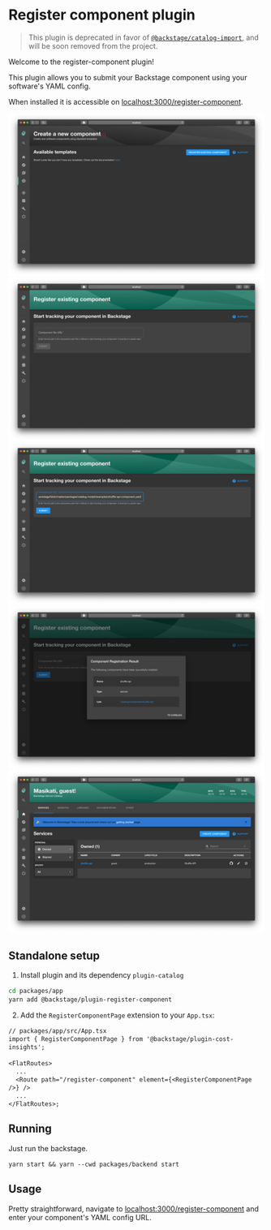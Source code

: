 # Register component plugin

> This plugin is deprecated in favor of [`@backstage/catalog-import`](https://github.com/backstage/backstage/tree/master/plugins/catalog-import), and will be soon removed from the project.

Welcome to the register-component plugin!

This plugin allows you to submit your Backstage component using your software's YAML config.

When installed it is accessible on [localhost:3000/register-component](localhost:3000/register-component).

<img src="./src/assets/screenshot-1.png" />
<img src="./src/assets/screenshot-2.png" />
<img src="./src/assets/screenshot-3.png" />
<img src="./src/assets/screenshot-4.png" />
<img src="./src/assets/screenshot-5.png" />

## Standalone setup

1. Install plugin and its dependency `plugin-catalog`

```bash
cd packages/app
yarn add @backstage/plugin-register-component
```

2. Add the `RegisterComponentPage` extension to your `App.tsx`:

```tsx
// packages/app/src/App.tsx
import { RegisterComponentPage } from '@backstage/plugin-cost-insights';

<FlatRoutes>
  ...
  <Route path="/register-component" element={<RegisterComponentPage />} />
  ...
</FlatRoutes>;
```

## Running

Just run the backstage.

```
yarn start && yarn --cwd packages/backend start
```

## Usage

Pretty straightforward, navigate to [localhost:3000/register-component](localhost:3000/register-component) and enter your component's YAML config URL.
